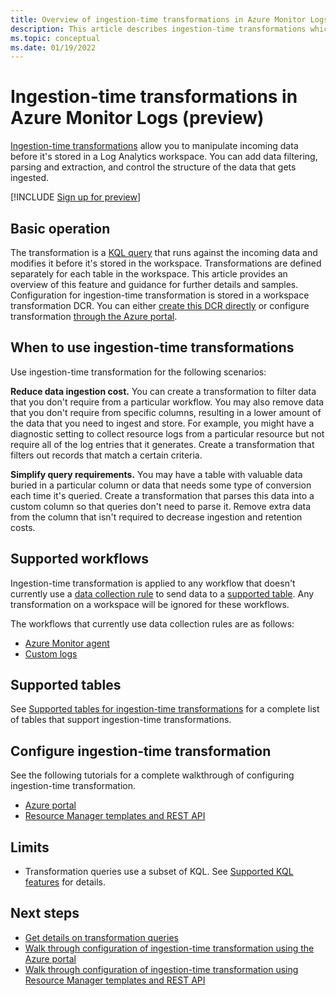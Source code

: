 ```yaml
---
title: Overview of ingestion-time transformations in Azure Monitor Logs
description: This article describes ingestion-time transformations which allow you to filter and transform data before it's stored in a Log Analytics workspace in Azure Monitor.
ms.topic: conceptual
ms.date: 01/19/2022
---
```


# Ingestion-time transformations in Azure Monitor Logs (preview)
[Ingestion-time transformations](ingestion-time-transformations.md) allow you to manipulate incoming data before it's stored in a Log Analytics workspace. You can add data filtering, parsing and extraction, and control the structure of the data that gets ingested.

[!INCLUDE [Sign up for preview](../../../includes/azure-monitor-custom-logs-signup.md)]

## Basic operation
The transformation is a [KQL query](../essentials/data-collection-rule-transformations.md) that runs against the incoming data and modifies it before it's stored in the workspace. Transformations are defined separately for each table in the workspace. This article provides an overview of this feature and guidance for further details and samples. Configuration for ingestion-time transformation is stored in a workspace transformation DCR. You can either [create this DCR directly](tutorial-ingestion-time-transformations-api.md) or configure transformation [through the Azure portal](tutorial-ingestion-time-transformations.md). 

## When to use ingestion-time transformations
Use ingestion-time transformation for the following scenarios:

**Reduce data ingestion cost.** You can create a transformation to filter data that you don't require from a particular workflow. You may also remove data that you don't require from specific columns, resulting in a lower amount of the data that you need to ingest and store. For example, you might have a diagnostic setting to collect resource logs from a particular resource but not require all of the log entries that it generates. Create a transformation that filters out records that match a certain criteria. 

**Simplify query requirements.** You may have a table with valuable data buried in a particular column or data that needs some type of conversion each time it's queried. Create a transformation that parses this data into a custom column so that queries don't need to parse it. Remove extra data from the column that isn't required to decrease ingestion and retention costs.

## Supported workflows
Ingestion-time transformation is applied to any workflow that doesn't currently use a [data collection rule](../essentials/data-collection-rule-overview.md) to send data to a [supported table](tables-feature-support.md). Any transformation on a workspace will be ignored for these workflows.

The workflows that currently use data collection rules are as follows:

- [Azure Monitor agent](../agents/data-collection-rule-azure-monitor-agent.md)
- [Custom logs](../logs/custom-logs-overview.md)

## Supported tables
See [Supported tables for ingestion-time transformations](tables-feature-support.md) for a complete list of tables that support ingestion-time transformations.

## Configure ingestion-time transformation
See the following tutorials for a complete walkthrough of configuring ingestion-time transformation.

- [Azure portal](../logs/tutorial-ingestion-time-transformations.md)
- [Resource Manager templates and REST API](../logs/tutorial-ingestion-time-transformations-api.md)


## Limits

- Transformation queries use a subset of KQL. See [Supported KQL features](../essentials/data-collection-rule-transformations.md#supported-kql-features) for details.

## Next steps

- [Get details on transformation queries](../essentials/data-collection-rule-transformations.md)
- [Walk through configuration of ingestion-time transformation using the Azure portal](tutorial-ingestion-time-transformations.md)
- [Walk through configuration of ingestion-time transformation using Resource Manager templates and REST API](tutorial-ingestion-time-transformations.md)
